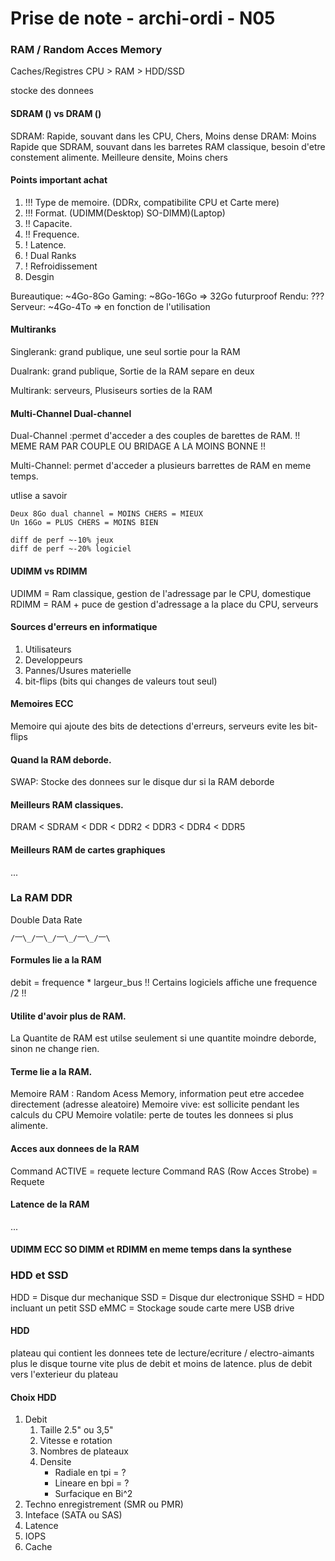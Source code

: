 
# Prise de note - archi-ordi - N05

### RAM / Random Acces Memory

Caches/Registres CPU > RAM > HDD/SSD

stocke des donnees

#### SDRAM () vs DRAM ()

SDRAM: Rapide, souvant dans les CPU, Chers, Moins dense
DRAM: Moins Rapide que SDRAM, souvant dans les barretes RAM classique, besoin d'etre constement alimente. Meilleure densite, Moins chers

#### Points important achat

1. !!! Type de memoire. (DDRx, compatibilite CPU et Carte mere)
2. !!! Format. (UDIMM(Desktop) SO-DIMM)(Laptop)
3. !! Capacite.
4. !! Frequence.
5. ! Latence.
6. ! Dual Ranks
7. ! Refroidissement
8. Desgin

Bureautique: ~4Go-8Go
Gaming: ~8Go-16Go => 32Go futurproof
Rendu: ???
Serveur: ~4Go-4To => en fonction de l'utilisation

#### Multiranks

Singlerank: grand publique, une seul sortie pour la RAM

Dualrank: grand publique, Sortie de la RAM separe en deux

Multirank: serveurs, Plusiseurs sorties de la RAM

#### Multi-Channel Dual-channel

Dual-Channel :permet d'acceder a des couples de barettes de RAM.
!! MEME RAM PAR COUPLE OU BRIDAGE A LA MOINS BONNE !!

Multi-Channel: permet d'acceder a plusieurs barrettes de RAM en meme temps.

utlise a savoir
```
Deux 8Go dual channel = MOINS CHERS = MIEUX
Un 16Go = PLUS CHERS = MOINS BIEN

diff de perf ~-10% jeux
diff de perf ~-20% logiciel
```

#### UDIMM vs RDIMM

UDIMM = Ram classique, gestion de l'adressage par le CPU, domestique
RDIMM = RAM + puce de gestion d'adressage a la place du CPU, serveurs

#### Sources d'erreurs en informatique

1. Utilisateurs
2. Developpeurs
3. Pannes/Usures materielle
4. bit-flips (bits qui changes de valeurs tout seul)

#### Memoires ECC
Memoire qui ajoute des bits de detections d'erreurs, serveurs
evite les bit-flips

#### Quand la RAM deborde.

SWAP: Stocke des donnees sur le disque dur si la RAM deborde

#### Meilleurs RAM classiques.

DRAM < SDRAM < DDR < DDR2 < DDR3 < DDR4 < DDR5

#### Meilleurs RAM de cartes graphiques

...

### La RAM DDR

Double Data Rate
```
/⎻\_/⎻\_/⎻\_/⎻\_/⎻\
```

#### Formules lie a la RAM

debit = frequence * largeur_bus
!! Certains logiciels affiche une frequence /2 !!

#### Utilite d'avoir plus de RAM.

La Quantite de RAM est utilse seulement si une quantite moindre deborde, sinon ne change rien.

#### Terme lie a la RAM.

Memoire RAM : Random Acess Memory, information peut etre accedee directement (adresse aleatoire)
Memoire vive: est sollicite pendant les calculs du CPU
Memoire volatile: perte de toutes les donnees si plus alimente.

#### Acces aux donnees de la RAM

Command ACTIVE = requete lecture
Command RAS (Row Acces Strobe) = Requete

#### Latence de la RAM

...

#### UDIMM ECC SO DIMM et RDIMM en meme temps dans la synthese

### HDD et SSD

HDD = Disque dur mechanique
SSD = Disque dur electronique
SSHD = HDD incluant un petit SSD
eMMC = Stockage soude carte mere
USB drive

#### HDD

plateau qui contient les donnees
tete de lecture/ecriture / electro-aimants
plus le disque tourne vite plus de debit et moins de latence.
plus de debit vers l'exterieur du plateau


#### Choix HDD

1. Debit
    1. Taille 2.5" ou 3,5"
    2. Vitesse e rotation
    3. Nombres de plateaux
    4. Densite
        - Radiale en tpi = ?
        - Lineare en bpi = ?
        - Surfacique en Bi^2
5. Techno enregistrement (SMR ou PMR)
6. Inteface (SATA ou SAS)
7. Latence
8. IOPS
9. Cache

